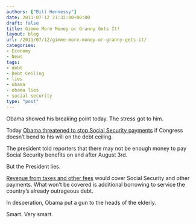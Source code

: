 ```yaml
---
authors: ["Bill Hennessy"]
date: 2011-07-12 21:32:00+00:00
draft: false
title: Gimme More Money or Granny Gets It!
layout: blog
url: /2011/07/12/gimme-more-money-or-granny-gets-it/
categories:
- Economy
- News
tags:
- debt
- Debt Ceiling
- lies
- obama
- obama lies
- social security
type: "post"
---
```


Obama showed his breaking point today. The stress got to him. 

Today [Obama threatened to stop Social Security payments](https://www.cbsnews.com/8301-503544_162-20078789-503544.html) if Congress doesn’t bend to his will on the debt ceiling. 

The president told reporters that there may not be enough money to pay Social Security benefits on and after August 3rd. 

But the President lies.

[Revenue from taxes and other fees](https://www.freerepublic.com/focus/f-news/2747108/posts) would cover Social Security and other payments. What won’t be covered is additional borrowing to service the country’s already outrageous debt. 

In desperation, Obama put a gun to the heads of the elderly.

Smart. Very smart.

